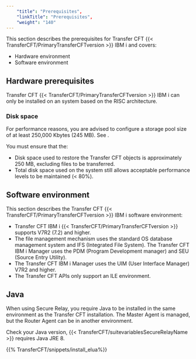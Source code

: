 ```yaml
---
    "title": "Prerequisites",
    "linkTitle": "Prerequisites",
    "weight": "140"
---
```

This section describes the prerequisites for Transfer CFT {{< TransferCFT/PrimaryTransferCFTversion  >}} IBM i and covers:

- Hardware environment
- Software environment

Hardware prerequisites
----------------------

Transfer CFT {{< TransferCFT/PrimaryTransferCFTversion  >}} IBM i can only be installed on an system based on the RISC architecture.

### Disk space

For performance reasons, you are advised to configure a storage pool size of at least 250,000 Kbytes (245 MB). See .

You must ensure that the:

- Disk space used to restore the Transfer CFT objects is approximately 250 MB, excluding files to be transferred.
- Total disk space used on the system still allows acceptable performance levels to be maintained (&lt; 80%).

Software environment
--------------------

This section describes the Transfer CFT {{< TransferCFT/PrimaryTransferCFTversion  >}} IBM i software environment:

- Transfer CFT IBM i {{< TransferCFT/PrimaryTransferCFTversion  >}} supports V7R2 (7.2) and higher.
- The file management mechanism uses the standard OS database management system and IFS (Integrated File System). The Transfer CFT IBM i Manager uses the PDM (Program Development manager) and SEU (Source Entry Utility).
- The Transfer CFT IBM i Manager uses the UIM (User Interface Manager) V7R2 and higher.
- The Transfer CFT APIs only support an ILE environment.

Java
----

When using Secure Relay, you require Java to be installed in the same environment as the Transfer CFT installation. The Master Agent is managed, but the Router Agent can be in another environment.

Check your Java version, {{< TransferCFT/suitevariablesSecureRelayName  >}} requires Java JRE 8.

{{% TransferCFT/snippets/install_elua%}}
